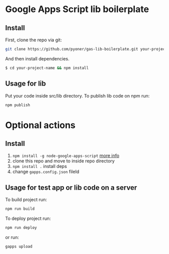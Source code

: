 # Google Apps Script lib boilerplate

## Install
First, clone the repo via git:
```bash
git clone https://github.com/pyoner/gas-lib-boilerplate.git your-project-name
```
And then install dependencies.
```bash
$ cd your-project-name && npm install
```

## Usage for lib
Put your code inside src/lib directory.
To publish lib code on npm run:
```bash
npm publish
```

# Optional actions

## Install 
1. `npm install -g node-google-apps-script` [more info](https://www.npmjs.com/package/node-google-apps-script)
2. clone this repo and move to inside repo directory
3. `npm install .` install deps
4. change `gapps.config.json` fileId


## Usage for test app or lib code on a server
To build project run:
```bash
npm run build
```
To deploy project run:
```bash
npm run deploy
```
or run:
```bash
gapps upload
```
